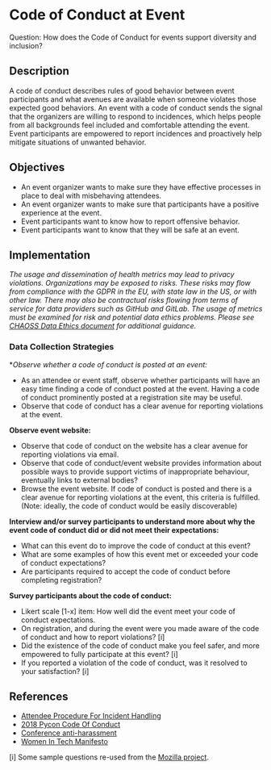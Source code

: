 # Code of Conduct at Event

Question: How does the Code of Conduct for events support diversity and inclusion?

## Description
A code of conduct describes rules of good behavior between event participants and what avenues are available when someone violates those expected good behaviors.
An event with a code of conduct sends the signal that the organizers are willing to respond to incidences, which helps people from all backgrounds feel included and comfortable attending the event. Event participants are empowered to report incidences and proactively help mitigate situations of unwanted behavior.

## Objectives
- An event organizer wants to make sure they have effective processes in place to deal with misbehaving attendees.
- An event organizer wants to make sure that participants have a positive experience at the event.
- Event participants want to know how to report offensive behavior.
- Event participants want to know that they will be safe at an event.

## Implementation
*The usage and dissemination of health metrics may lead to privacy violations. Organizations may be exposed to risks. These risks may flow from compliance with the GDPR in the EU, with state law in the US, or with other law. There may also be contractual risks flowing from terms of service for data providers such as GitHub and GitLab. The usage of metrics must be examined for risk and potential data ethics problems. Please see [CHAOSS Data Ethics document](https://github.com/chaoss/community/blob/main/data-use-statement.md) for additional guidance.*

### Data Collection Strategies

**Observe whether a code of conduct is posted at an event:*
- As an attendee or event staff, observe whether participants will have an easy time finding a code of conduct posted at the event. Having a code of conduct prominently posted at a registration site may be useful.
- Observe that code of conduct has a clear avenue for reporting violations at the event.

**Observe event website:**
- Observe that code of conduct on the website has a clear avenue for reporting violations via email.
- Observe that code of conduct/event website provides information about possible ways to provide support victims of inappropriate behaviour, eventually links to external bodies?
- Browse the event website. If code of conduct is posted and there is a clear avenue for reporting violations at the event, this criteria is fulfilled. (Note: ideally, the code of conduct would be easily discoverable)

**Interview and/or survey participants to understand more about why the event code of conduct did or did not meet their expectations:**
- What can this event do to improve the code of conduct at this event?
- What are some examples of how this event met or exceeded your code of conduct expectations?
- Are participants required to accept the code of conduct before completing registration?

**Survey participants about the code of conduct:**
  * Likert scale [1-x] item: How well did the event meet your code of conduct expectations.
  * On registration, and during the event were you made aware of the code of conduct and how to report violations? [i]
  * Did the existence of the code of conduct make you feel safer, and more empowered to fully participate at this event? [i]
  * If you reported a violation of the code of conduct, was it resolved to your satisfaction? [i]

## References
- [Attendee Procedure For Incident Handling](https://github.com/python/pycon-code-of-conduct/blob/master/Attendee%20Procedure%20for%20incident%20handling.md)
- [2018 Pycon Code Of Conduct](https://pycon.blogspot.com/2018/04/code-of-conduct-updates-for-pycon-2018.html)
- [Conference anti-harassment](https://geekfeminism.wikia.org/wiki/Conference_anti-harassment)
- [Women In Tech Manifesto](https://manifestedesfemmesentech.com/en/code-of-conduct-template)

[i] Some sample questions re-used from the [Mozilla project](https://github.com/mozilla/diversity/blob/master/data-metrics/surveys/en/cpg-follow-up.md).
